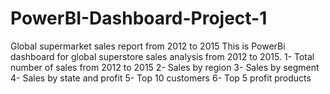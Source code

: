 # PowerBI-Dashboard-Project-1
Global supermarket sales report from 2012 to 2015
This is PowerBi dashboard for global superstore sales analysis from 2012 to 2015. 
1- Total number of sales from 2012 to 2015
2- Sales by region
3- Sales by segment 
4- Sales by state and profit
5- Top 10 customers
6- Top 5 profit products
